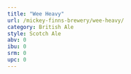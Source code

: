 ```yaml
---
title: "Wee Heavy"
url: /mickey-finns-brewery/wee-heavy/
category: British Ale
style: Scotch Ale
abv: 0
ibu: 0
srm: 0
upc: 0
---
```


